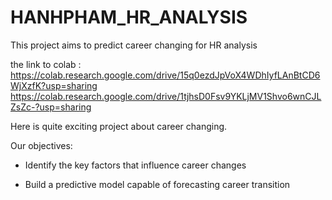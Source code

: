 # HANHPHAM_HR_ANALYSIS
This project aims to predict career changing for HR analysis

the link to colab : 
https://colab.research.google.com/drive/15q0ezdJpVoX4WDhIyfLAnBtCD6WjXzfK?usp=sharing
https://colab.research.google.com/drive/1tjhsD0Fsv9YKLjMV1Shvo6wnCJLZsZc-?usp=sharing

Here is quite exciting project about career changing. 

Our objectives:

- Identify the key factors that influence career changes 

- Build a predictive model capable of forecasting career transition


